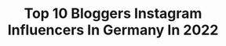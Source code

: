 ---
title: Top 10 Bloggers Instagram Influencers In Germany In 2022
description: >-
  Find top bloggers Instagram influencers in Germany in 2022. Most popular hashtags: #fashionblogger #ootd #germanblogger #idealofsweden.
platform: Instagram
hits: 2298
text_top: See the most popular Instagram influencers on inBeat.
text_bottom: Our search engine aggregates 2298 Instagram influencers like this in Germany for you to work with.
profiles:
  - username: "marinamxll"
    fullname: >-
      Marina | Regensburg
    bio: >-
      💌 marinamxll@gmx.de or DM ✨use #marinamxll #fashion #lifestyle #blogger_de
    location: "Germany"
    followers: 12782
    engagement: 1307
    commentsToLikes: 0.137327
    id: ckap4wh7j96yc0i78cq7ah4m4
    verified: false
    hashtags: "#styleinspo, #potd, #americanstyle, #fashion"
  - username: "susamamma"
    fullname: >-
      s u s a n n a   p a u l
    bio: >-
      girl mom | twin boys mom | wifey | blogger | photo artist © susamamma.de #susamammaselfie - no photographer, no problem ⠀⠀⠀⠀⠀⠀⠀⠀⠀⠀
    location: "Germany"
    followers: 22464
    engagement: 915
    commentsToLikes: 0.125010
    id: ck14h7b9l8wc30i1984zdvot8
    verified: false
    hashtags: "#zwillingeimbauch, #twinsontheway, #susamammapregnant, #susamammajuist"
  - username: "inesdailylove"
    fullname: >-
      FASHION | INSPO | BEAUTY
    bio: >-
      💕 Ines | 25 | ⚓️ Hamburg-Blogger 👛 Fashion Lover & 🐶 Dog mummy 🏡 Hausumbau 2020 | Haus von 1962 💌 E-Mail: inesanna2804@gmx.de #️⃣ use #inesdailylove
    location: "Germany"
    followers: 16453
    engagement: 925
    commentsToLikes: 0.185025
    id: ck14k5tfsnvf30i19k3iqr72x
    verified: false
    hashtags: "#streetstylelook, #carmushkahamburg, #inspiration, #inspoforallgirls"
  - username: "grimm_patricia"
    fullname: >-
      Patricia G.
    bio: >-
      Agency-Model 📷📹, Blogger, 📍Stuttgart, Fashion👗, Beauty🧖‍♀️, Lifestyle 👜 , travelling 🌎, 🔜 Hamburg
    location: "Germany"
    followers: 15467
    engagement: 797
    commentsToLikes: 0.341017
    id: ck15r3zah612z0i19gy00ter9
    verified: false
    hashtags: "#smile, #damenmode, #wintermode, #beautiful"
  - username: "trendshock"
    fullname: >-
      Laura
    bio: >-
      TRUE WORDS | FAMILY | FASHION Blogger seit 2015 #dreifachmama #hausumbau2021
    location: "Germany"
    followers: 96514
    engagement: 417
    commentsToLikes: 0.140542
    id: ck5zysfibafzu0i14r8olz88v
    verified: false
    hashtags: "#reima, #reimakids, #herbstm, #babym"
  - username: "phanniepa"
    fullname: >-
      Phannie | Content Creator 👩🏻‍💻
    bio: >-
      📸Sharing the prettiest travel spots... ✨& Sprinkling color wherever I go! 📍My life in Germany||🇲🇽 Blogger 📢@sheinofficial -15% EBF585 📌Mycontent🔻
    location: "Germany"
    followers: 14418
    engagement: 1576
    commentsToLikes: 0.248868
    id: ck0w42nvswi6g0i193hewktn5
    verified: false
    hashtags: "#denmark, #idealofsweden, #sheingals, #shein"
  - username: "anja_fee"
    fullname: >-
      Anja Fee OFFICIAL
    bio: >-
      equestrian blogger based in Germany 💜 Haflinger Sam 💫 TikTok & YouTube ANJA_FEE Business inquires via E-mail 📧
    location: "Germany"
    followers: 121885
    engagement: 1200
    commentsToLikes: 0.065099
    id: ck13a98ysp96s0i191iarcodi
    verified: false
    hashtags: "#cheval, #dressur, #dior, #pferdem"
  - username: "khllifestyle"
    fullname: >-
      Karl-Heinz Limberg
    bio: >-
      German lifestyle and travel blogger. Best ager. Keen on fitness. Espresso aficionado :-) #travelbloggers #lifestylebloggers #luxurytraveller. ⬇️⬇️⬇️
    location: "Germany"
    followers: 15935
    engagement: 1145
    commentsToLikes: 0.095164
    id: ck6tw5ydnq6it0j71bd2f3sek
    verified: false
    hashtags: "#khllifestyle, #corralejo, #lifestyleportraits, #maennermitstil"
  - username: "lourenegoll"
    fullname: >-
      FASHION | TRAVEL | LIFESTYLE
    bio: >-
      💎💎💎💎💎💎💎💎💎💎💎💎💎💎💎 🇩🇪 Fashion Blogger / Actress ✉️ Business Email: info@lourenegoll.de 🏡 Located: ERK/CGN 📍 Next: ?
    location: "Germany"
    followers: 136458
    engagement: 326
    commentsToLikes: 0.077828
    id: ck15r05pt5hac0i19n06t6mha
    verified: false
    hashtags: "#streetstyle, #krassschule, #guccirhyton, #dionsyus"
  - username: "masamy13"
    fullname: >-
      MAS AMY
    bio: >-
      I'M NOT A BLOGGER • Semoga bisa bermanfaat 👌
    location: "Germany"
    followers: 10588
    engagement: 1118
    commentsToLikes: 0.065230
    id: ckapbt4e218y90i78cakrz9wi
    verified: false
    hashtags: "#youvitforlife, #fff, #berlin, #lfl"
---